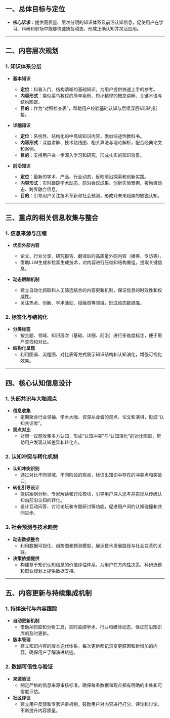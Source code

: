 ## 一、总体目标与定位

- **核心诉求**：提供高质量、层次分明的知识体系及前沿认知信息，促使用户在学习、科研和职场中能够快速捕捉动态、形成正确认知并灵活应用。

---

## 二、内容层次规划

### 1. 知识体系分层

- **基本知识**
    
    - **定位**：科普入门、结构清晰的基础知识，为用户提供快速上手的参考。
    - **内容形式**：类似菜鸟教程的简单案例、短小精悍的概念讲解、关键术语与结构图谱。
    - **目的**：作为“对照检查表”，帮助用户校验基础认知与后续深层知识的衔接。
- **详细知识**
    
    - **定位**：系统性、结构化的中高级知识内容，类似综述性教科书。
    - **内容形式**：深度讲解、技术路线图、相关算法与理论解析，配合经典论文和案例。
    - **目的**：支持用户进一步深入学习和研究，形成扎实的知识背景。
- **前沿知识**
    
    - **定位**：最新的学术、产品、行业动态，反映前沿探索和创新实践。
    - **内容形式**：实时跟踪学术动态、前沿会议成果、创新实验案例、投融资动态、跨界融合信息。
    - **目的**：引导用户关注技术革新和社会预测，形成对未来趋势的敏锐认知。

---

## 三、重点的相关信息收集与整合

### 1. 信息来源与压缩

- **优质外部内容**
    
    - 论文、行业分享、研究报告、翻译后的高质量外网内容（播客、专访等）。
    - 借助LLM生成和检索生成技术，对内容进行压缩和结构重组，提取关键信息。
- **动态跟踪机制**
    
    - 建立自动化抓取和人工筛选结合的内容更新机制，保证信息的时效性和权威性。
    - 关注热点、创新、学术活动、投融资等领域，形成动态数据库。

### 2. 标签化与结构化

- **分类标签**
    - 按主题、领域、知识层次（基础、详细、前沿）进行多维度标注，便于用户查找和对比。
- **结构化呈现**
    - 利用图谱、流程图、对比表等方式展示知识结构和认知演化，增强可视化效果。

---

## 四、核心认知信息设计

### 1. 头部共识与大咖观点

- **信息收集**
    - 定期聚合行业领袖、学术大咖、资深从业者的观点、论文和演讲，形成“认知共识库”。
- **观点对比**
    - 对同一议题收集多方认知，形成“认知冲突”与“认知演化”的对比图谱，帮助用户发现认知差异和转化点。

### 2. 认知冲突与转化机制

- **认知冲突识别**
    - 通过对比不同领域、不同阶段的观点，标识出知识中存在的冲突点和突破口。
- **转化引导设计**
    - 提供案例分析、专家解读和讨论模块，引导用户深入思考并实现从传统认知向前沿认知的转化。
    - 设计互动问答、讨论论坛和专题研讨等功能，促进用户间的认知碰撞和共同进步。

### 3. 社会预测与技术趋势

- **动态数据整合**
    - 利用数据可视化、趋势图和预测模型，展示技术发展路径与社会变革的关联。
- **决策依据提供**
    - 构建基于知识认知信息的价值评估体系，为用户在方向性决策、科研选题和职业规划上提供数据支持。

---

## 五、内容更新与持续集成机制

### 1. 持续迭代与内容跟踪

- **自动更新机制**
    - 借助AI抓取和分析工具，实时监控学术、行业和媒体动态，保证前沿知识库的及时更新。
- **版本管理**
    - 建立知识内容的版本迭代体系，每次更新都记录变更原因和新增加的内容，确保用户了解演进轨迹。

### 2. 数据可信性与验证

- **来源验证**
    - 制定严格的信息来源审核标准，确保每条数据和观点都有明确的出处和可信度评估。
- **社区评议**
    - 建立用户反馈和专家评审机制，鼓励用户对内容进行打分、评论和讨论，不断提升内容质量。

